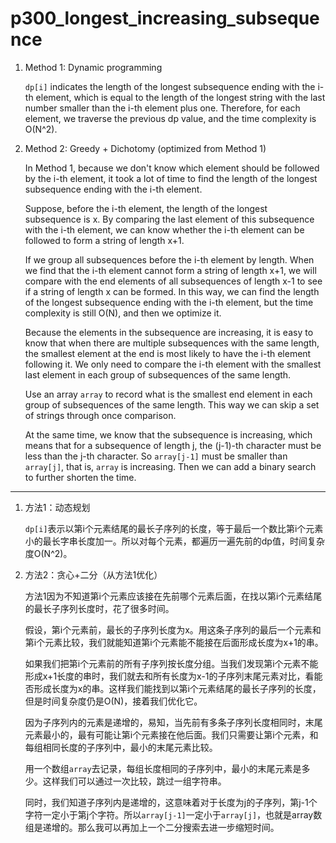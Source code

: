 # p300_longest_increasing_subsequence
1. Method 1: Dynamic programming
    
    `dp[i]` indicates the length of the longest subsequence ending with the i-th element, which is equal to the length of the longest string with the last number smaller than the i-th element plus one. Therefore, for each element, we traverse the previous dp value, and the time complexity is O(N^2).

2. Method 2: Greedy + Dichotomy (optimized from Method 1)

    In Method 1, because we don't know which element should be followed by the i-th element, it took a lot of time to find the length of the longest subsequence ending with the i-th element.
    
    Suppose, before the i-th element, the length of the longest subsequence is x. By comparing the last element of this subsequence with the i-th element, we can know whether the i-th element can be followed to form a string of length x+1.

    If we group all subsequences before the i-th element by length. When we find that the i-th element cannot form a string of length x+1, we will compare with the end elements of all subsequences of length x-1 to see if a string of length x can be formed. In this way, we can find the length of the longest subsequence ending with the i-th element, but the time complexity is still O(N), and then we optimize it.

    Because the elements in the subsequence are increasing, it is easy to know that when there are multiple subsequences with the same length, the smallest element at the end is most likely to have the i-th element following it. We only need to compare the i-th element with the smallest last element in each group of subsequences of the same length.

    Use an array `array` to record what is the smallest end element in each group of subsequences of the same length. This way we can skip a set of strings through once comparison.

    At the same time, we know that the subsequence is increasing, which means that for a subsequence of length j, the (j-1)-th character must be less than the j-th character. So `array[j-1]` must be smaller than `array[j]`, that is, `array` is increasing. Then we can add a binary search to further shorten the time.

---

1.  方法1：动态规划
    
    `dp[i]`表示以第i个元素结尾的最长子序列的长度，等于最后一个数比第i个元素小的最长字串长度加一。所以对每个元素，都遍历一遍先前的dp值，时间复杂度O(N^2)。

2.  方法2：贪心+二分（从方法1优化）

    方法1因为不知道第i个元素应该接在先前哪个元素后面，在找以第i个元素结尾的最长子序列长度时，花了很多时间。
    
    假设，第i个元素前，最长的子序列长度为x。用这条子序列的最后一个元素和第i个元素比较，我们就能知道第i个元素能不能接在后面形成长度为x+1的串。

    如果我们把第i个元素前的所有子序列按长度分组。当我们发现第i个元素不能形成x+1长度的串时，我们就去和所有长度为x-1的子序列末尾元素对比，看能否形成长度为x的串。这样我们能找到以第i个元素结尾的最长子序列的长度，但是时间复杂度仍是O(N)，接着我们优化它。

    因为子序列内的元素是递增的，易知，当先前有多条子序列长度相同时，末尾元素最小的，最有可能让第i个元素接在他后面。我们只需要让第i个元素，和每组相同长度的子序列中，最小的末尾元素比较。

    用一个数组`array`去记录，每组长度相同的子序列中，最小的末尾元素是多少。这样我们可以通过一次比较，跳过一组字符串。

    同时，我们知道子序列内是递增的，这意味着对于长度为j的子序列，第j-1个字符一定小于第j个字符。所以`array[j-1]`一定小于`array[j]`，也就是array数组是递增的。那么我可以再加上一个二分搜索去进一步缩短时间。
